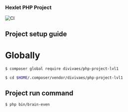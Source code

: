 ### Hexlet PHP Project

![CI](https://github.com/divivaes/php-project-lvl1/workflows/CI/badge.svg)

## Project setup guide

# Globally

```bash
$ composer global require divivaes/php-project-lvl1
```

```bash
$ cd $HOME/.composer/vendor/divivaes/php-project-lvl1
```

## Project run command

```bash
$ php bin/brain-even 
```